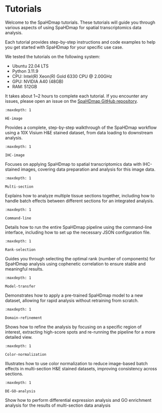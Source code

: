 # Tutorials

Welcome to the SpaHDmap tutorials. These tutorials will guide you through various aspects of using SpaHDmap for spatial transcriptomics data analysis.

Each tutorial provides step-by-step instructions and code examples to help you get started with SpaHDmap for your specific use case.

We tested the tutorials on the following system:
- Ubuntu 22.04 LTS
- Python 3.11.9
- CPU: Intel(R) Xeon(R) Gold 6330 CPU @ 2.00GHz
- GPU: NVIDIA A40 (48GB)
- RAM: 512GB

It takes about 1~2 hours to complete each tutorial. If you encounter any issues, please open an issue on the [SpaHDmap GitHub repository](https://github.com/sldyns/SpaHDmap/issues).


```{toctree}
:maxdepth: 1

HE-image
```

Provides a complete, step-by-step walkthrough of the SpaHDmap workflow using a 10X Visium H&E stained dataset, from data loading to downstream analysis.


```{toctree}
:maxdepth: 1

IHC-image
```

Focuses on applying SpaHDmap to spatial transcriptomics data with IHC-stained images, covering data preparation and analysis for this image data.


```{toctree}
:maxdepth: 1

Multi-section
```

Explains how to analyze multiple tissue sections together, including how to handle batch effects between different sections for an integrated analysis.


```{toctree}
:maxdepth: 1

Command-line
```

Details how to run the entire SpaHDmap pipeline using the command-line interface, including how to set up the necessary JSON configuration file.


```{toctree}
:maxdepth: 1

Rank-selection
```

Guides you through selecting the optimal rank (number of components) for SpaHDmap analysis using cophenetic correlation to ensure stable and meaningful results.


```{toctree}
:maxdepth: 1

Model-transfer
```

Demonstrates how to apply a pre-trained SpaHDmap model to a new dataset, allowing for rapid analysis without retraining from scratch.


```{toctree}
:maxdepth: 1

Domain-refinement
```

Shows how to refine the analysis by focusing on a specific region of interest, extracting high-score spots and re-running the pipeline for a more detailed view.


```{toctree}
:maxdepth: 1

Color-normalization
```

Illustrates how to use color normalization to reduce image-based batch effects in multi-section H&E stained datasets, improving consistency across sections.


```{toctree}
:maxdepth: 1

DE-GO-analysis
```

Show how to perform differential expression analysis and GO enrichment analysis for the results of multi-section data analysis
